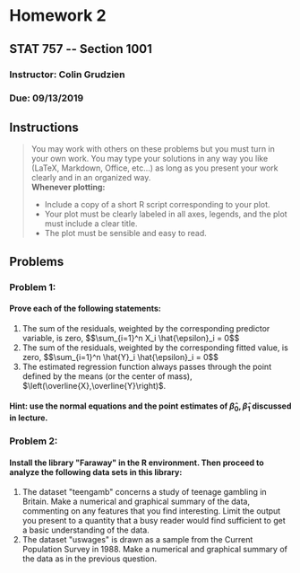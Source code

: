 # Homework 2 

## STAT 757 -- Section 1001
### Instructor: Colin Grudzien
### Due: 09/13/2019

## Instructions
<blockquote>
 You may work with others on these problems but you must turn in your own work.  
 You may type your solutions in any way you like (LaTeX, Markdown, Office, etc...) as long as you present your work clearly and in an organized way.<br>
 <strong>Whenever plotting:</strong>
<ul>
 <li> Include a copy of a short R script corresponding to your plot.</li>
 <li> Your plot must be clearly labeled in all axes, legends, and the plot must include a clear title.</li>
 <li> The plot must be sensible and easy to read. </li>
</ul>
</blockquote>

## Problems

### Problem 1:

#### Prove each of the following statements:
<ol>
   <li>The sum of the residuals, weighted by the corresponding predictor variable, is zero,
    $$\sum_{i=1}^n X_i \hat{\epsilon}_i = 0$$
   </li>
   <li>The sum of the residuals, weighted by the corresponding fitted value, is zero,
    $$\sum_{i=1}^n \hat{Y}_i \hat{\epsilon}_i = 0$$
   </li>
   <li>The estimated regression function always passes through the point defined by the means (or the center of mass), $\left(\overline{X},\overline{Y}\right)$.
  </li>
</ol>

#### Hint: use the normal equations and the point estimates of $\hat{\beta}_0,\hat{\beta}_1$ discussed in lecture.

### Problem 2:

#### Install the library "Faraway" in the R environment.  Then proceed to analyze the following data sets in this library:

<ol>
  <li> The dataset "teengamb" concerns a study of teenage gambling in Britain. Make a numerical and graphical summary of the data, commenting on any 
  features that you find interesting. Limit the output you present to a quantity that a busy reader would find sufficient to get a basic understanding of the data.
  </li>
  <li> The dataset "uswages" is drawn as a sample from the Current Population Survey in 1988. Make a numerical and graphical summary of the data as in the previous
question.
  </li>
</ol>


